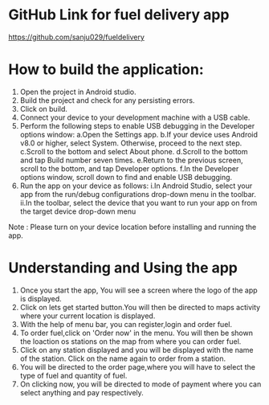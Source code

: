 # GitHub Link for fuel delivery app

https://github.com/sanju029/fueldelivery

# How to build the application:  

1. Open the project in Android studio.
2. Build the project and check for any persisting errors.
3. Click on build.
4. Connect your device to your development machine with a USB cable.
5. Perform the following steps to enable USB debugging in the Developer options window:
	a.Open the Settings app.
	b.If your device uses Android v8.0 or higher, select System. Otherwise, proceed to the next step.
	c.Scroll to the bottom and select About phone.
	d.Scroll to the bottom and tap Build number seven times.
	e.Return to the previous screen, scroll to the bottom, and tap Developer options.
	f.In the Developer options window, scroll down to find and enable USB debugging.
6. Run the app on your device as follows:
  i.In Android Studio, select your app from the run/debug configurations drop-down menu in the toolbar.
 ii.In the toolbar, select the device that you want to run your app on from the target device drop-down menu

Note : Please turn on your device location before installing and running the app.

# Understanding and Using the app

1. Once you start the app, You will see a screen where the logo of the app is displayed.
2. Click on lets get started button.You will then be directed to maps activity where your current location is displayed.
3. With the help of menu bar, you can register,login and order fuel.
4. To order fuel,click on 'Order now' in the menu. You will then be shown the loaction os stations on the map from where you can order fuel.
5. Click on any station displayed and you will be displayed with the name of the station. Click on the name again to order from a station.
6. You will be directed to the order page,where you will have to select the type of fuel and quantity of fuel.
7. On clicking now, you will be directed to mode of payment where you can select anything and pay respectively.
